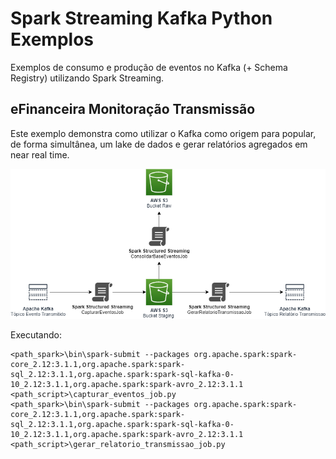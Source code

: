 # Spark Streaming Kafka Python Exemplos
Exemplos de consumo e produção de eventos no Kafka (+ Schema Registry) utilizando Spark Streaming.

## eFinanceira Monitoração Transmissão
Este exemplo demonstra como utilizar o Kafka como origem para popular, de forma simultânea, um lake de dados e gerar relatórios agregados em near real time.

![efinanceira-monitoracao-transmissao](efinanceira-monitoracao-transmissao/media/efinanceira-monitoracao-transmissao.png)

Executando:
```
<path_spark>\bin\spark-submit --packages org.apache.spark:spark-core_2.12:3.1.1,org.apache.spark:spark-sql_2.12:3.1.1,org.apache.spark:spark-sql-kafka-0-10_2.12:3.1.1,org.apache.spark:spark-avro_2.12:3.1.1 <path_script>\capturar_eventos_job.py
<path_spark>\bin\spark-submit --packages org.apache.spark:spark-core_2.12:3.1.1,org.apache.spark:spark-sql_2.12:3.1.1,org.apache.spark:spark-sql-kafka-0-10_2.12:3.1.1,org.apache.spark:spark-avro_2.12:3.1.1 <path_script>\gerar_relatorio_transmissao_job.py
```
